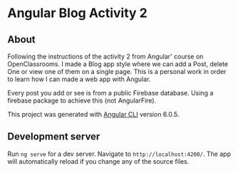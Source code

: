 # Angular Blog Activity 2

## About 

Following the instructions of the activity 2 from Angular' course on OpenClassrooms. I made a Blog app style where we can add a Post, delete One or view one of them on a single page. This is a personal work in order to learn how I can made a web app with Angular.

Every post you add or see is from a public Firebase database. Using a firebase package to achieve this (not AngularFire).

This project was generated with [Angular CLI](https://github.com/angular/angular-cli) version 6.0.5.

## Development server

Run `ng serve` for a dev server. Navigate to `http://localhost:4200/`. The app will automatically reload if you change any of the source files.
